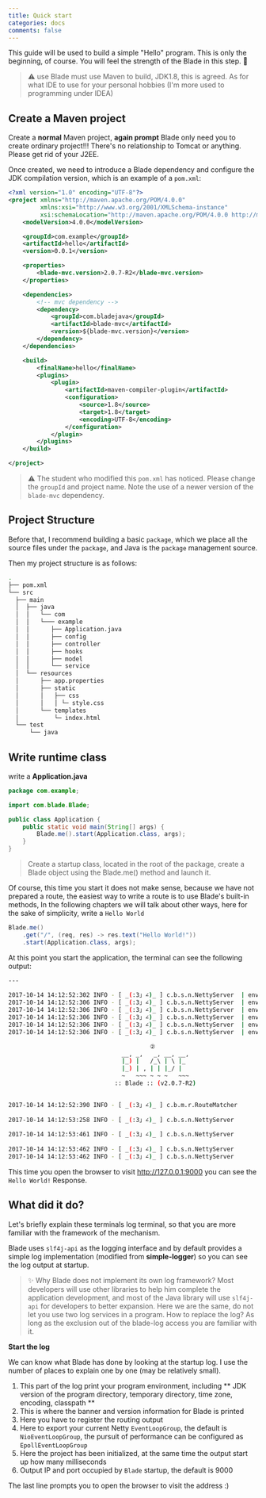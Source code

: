 ```yaml
---
title: Quick start
categories: docs
comments: false
---
```


This guide will be used to build a simple "Hello" program. This is only the beginning, of course. You will feel the strength of the Blade in this step. 💪

> ⚠️ use Blade must use Maven to build, JDK1.8, this is agreed. As for what IDE to use for your personal hobbies (I'm more used to programming under IDEA)

## Create a Maven project

Create a **normal** Maven project, **again prompt** Blade only need you to create ordinary project!!! There's no relationship to Tomcat or anything. Please get rid of your J2EE.

Once created, we need to introduce a Blade dependency and configure the JDK compilation version, which is an example of a `pom.xml`:


```xml
<?xml version="1.0" encoding="UTF-8"?>
<project xmlns="http://maven.apache.org/POM/4.0.0"
         xmlns:xsi="http://www.w3.org/2001/XMLSchema-instance"
         xsi:schemaLocation="http://maven.apache.org/POM/4.0.0 http://maven.apache.org/xsd/maven-4.0.0.xsd">
    <modelVersion>4.0.0</modelVersion>

    <groupId>com.example</groupId>
    <artifactId>hello</artifactId>
    <version>0.0.1</version>

    <properties>
        <blade-mvc.version>2.0.7-R2</blade-mvc.version>
    </properties>

    <dependencies>
        <!-- mvc dependency -->
        <dependency>
            <groupId>com.bladejava</groupId>
            <artifactId>blade-mvc</artifactId>
            <version>${blade-mvc.version}</version>
        </dependency>
    </dependencies>

    <build>
        <finalName>hello</finalName>
        <plugins>
            <plugin>
                <artifactId>maven-compiler-plugin</artifactId>
                <configuration>
                    <source>1.8</source>
                    <target>1.8</target>
                    <encoding>UTF-8</encoding>
                </configuration>
            </plugin>
        </plugins>
    </build>

</project>
```

> ⚠️ The student who modified this `pom.xml` has noticed. Please change the `groupId` and project name. Note the use of a newer version of the `blade-mvc` dependency.

## Project Structure

Before that, I recommend building a basic `package`, which we place all the source files under the `package`, and Java is the `package` management source.

Then my project structure is as follows:


```bash
.
├── pom.xml
└── src
  ├── main
  │  ├── java
  │  │   └── com
  │  │   └─── example
  │  │      ├── Application.java
  │  │      ├── config
  │  │      ├── controller
  │  │      ├── hooks
  │  │      ├── model
  │  │      └── service
  │  └── resources
  │      ├── app.properties
  │      ├── static
  │      │   ├── css
  │      │   │ └─ style.css
  │      └── templates
  │          └─ index.html
  └── test
      └── java
```

## Write runtime class

write a **Application.java**

```java
package com.example;

import com.blade.Blade;

public class Application {
    public static void main(String[] args) {
        Blade.me().start(Application.class, args);
    }
}
```

> Create a startup class, located in the root of the package, create a Blade object using the Blade.me() method and launch it.

Of course, this time you start it does not make sense, because we have not prepared a route, the easiest way to write a route is to use Blade's built-in methods, In the following chapters we will talk about other ways, here for the sake of simplicity, write a `Hello World`

```java
Blade.me()
    .get("/", (req, res) -> res.text("Hello World!"))
    .start(Application.class, args);
```

At this point you start the application, the terminal can see the following output:

```bash
---
                                                                            ①
2017-10-14 14:12:52:302 INFO - [ _(:3」∠)_ ] c.b.s.n.NettyServer  | environment.jdk.version    » 1.8.0_101
2017-10-14 14:12:52:306 INFO - [ _(:3」∠)_ ] c.b.s.n.NettyServer  | environment.user.dir       » /Users/biezhi/workspace/projects/java/hello
2017-10-14 14:12:52:306 INFO - [ _(:3」∠)_ ] c.b.s.n.NettyServer  | environment.java.io.tmpdir » /var/folders/y7/fdpr6jzx1rs6x0jmty2h6lvw0000gn/T/
2017-10-14 14:12:52:306 INFO - [ _(:3」∠)_ ] c.b.s.n.NettyServer  | environment.user.timezone  » Asia/Shanghai
2017-10-14 14:12:52:306 INFO - [ _(:3」∠)_ ] c.b.s.n.NettyServer  | environment.file.encoding  » UTF-8
2017-10-14 14:12:52:306 INFO - [ _(:3」∠)_ ] c.b.s.n.NettyServer  | environment.classpath      » /Users/biezhi/workspace/projects/java/hello/target/classes

                                        ②
							    __, _,   _, __, __,
							    |_) |   /_\ | \ |_
							    |_) | , | | |_/ |
							    ~   ~~~ ~ ~ ~   ~~~
							  :: Blade :: (v2.0.7-R2)

                                                                            ③
2017-10-14 14:12:52:390 INFO - [ _(:3」∠)_ ] c.b.m.r.RouteMatcher      | Add route GET	/
                                                                            ④
2017-10-14 14:12:53:258 INFO - [ _(:3」∠)_ ] c.b.s.n.NettyServer       | ⬢ Use NioEventLoopGroup
                                                                            ⑤
2017-10-14 14:12:53:461 INFO - [ _(:3」∠)_ ] c.b.s.n.NettyServer       | ⬢ hello initialize successfully, Time elapsed: 176 ms
                                                                            ⑥
2017-10-14 14:12:53:462 INFO - [ _(:3」∠)_ ] c.b.s.n.NettyServer       | ⬢ Blade start with 0.0.0.0:9000
2017-10-14 14:12:53:462 INFO - [ _(:3」∠)_ ] c.b.s.n.NettyServer       | ⬢ Open browser access http://127.0.0.1:9000 ⚡
```

This time you open the browser to visit http://127.0.0.1:9000 you can see the `Hello World!` Response.

## What did it do?

Let's briefly explain these terminals log terminal, so that you are more familiar with the framework of the mechanism.

Blade uses `slf4j-api` as the logging interface and by default provides a simple log implementation (modified from **simple-logger**) so you can see the log output at startup.

> ✨ Why Blade does not implement its own log framework? Most developers will use other libraries to help him complete the application development, and most of the Java library will use `slf4j-api` for developers to better expansion.
> Here we are the same, do not let you use two log services in a program. How to replace the log? As long as the exclusion out of the blade-log access you are familiar with it.

**Start the log**

We can know what Blade has done by looking at the startup log. I use the number of places to explain one by one (may be relatively small).

1. This part of the log print your program environment, including ** JDK version of the program directory, temporary directory, time zone, encoding, classpath **
2. This is where the banner and version information for Blade is printed
3. Here you have to register the routing output
4. Here to export your current Netty `EventLoopGroup`, the default is` NioEventLoopGroup`, the pursuit of performance can be configured as `EpollEventLoopGroup`
5. Here the project has been initialized, at the same time the output start up how many milliseconds
6. Output IP and port occupied by `Blade` startup, the default is 9000

The last line prompts you to open the browser to visit the address :)
